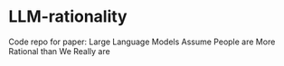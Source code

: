# LLM-rationality
Code repo for paper: Large Language Models Assume People are More Rational than We Really are
